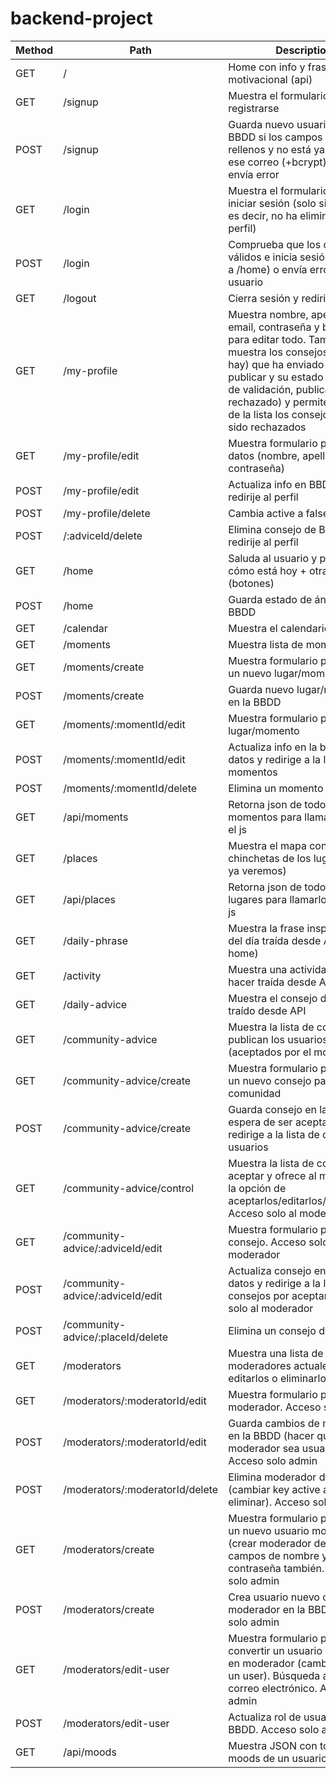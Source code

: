 # backend-project


| Method | Path | Description |
| ------------- | ------------- | ------------- |
| GET   | / | Home con info y frase motivacional (api) |
| GET   | /signup	| Muestra el formulario para registrarse |
| POST  | /signup	| Guarda nuevo usuario en la BBDD si los campos están rellenos y no está ya registrado ese correo (+bcrypt), si no envía error	|
| GET   | /login	| Muestra el formulario para iniciar sesión (solo si is active, es decir, no ha eliminado su perfil)	|
| POST  | /login	| Comprueba que los datos son válidos e inicia sesión (redirige a /home) o envía error al usuario	|
| GET   | /logout	| Cierra sesión y redirige a home	|
| GET   | /my-profile	| Muestra nombre, apellidos, email, contraseña y botones para editar todo. También muestra los consejos (si los hay) que ha enviado para publicar y su estado (pendiente de validación, publicado, rechazado) y permite eliminar de la lista los consejos que han sido rechazados	|
| GET   | /my-profile/edit	| Muestra formulario para editar datos (nombre, apellidos, email, contraseña)	|
| POST	| /my-profile/edit	| Actualiza info en BBDD y redirije al perfil	|
| POST	| /my-profile/delete	| Cambia active a false	|
| POST 	| /:adviceId/delete	| Elimina consejo de BBDD y redirije al perfil	|
| GET	| /home	| Saluda al usuario y pregunta cómo está hoy + otras opciones (botones)	|
| POST	| /home	| Guarda estado de ánimo en la BBDD	|
| GET	| /calendar	| Muestra el calendario |
| GET	| /moments	| Muestra lista de momentos	|
| GET	| /moments/create	| Muestra formulario para crear un nuevo lugar/momento	|
| POST	| /moments/create	| Guarda nuevo lugar/momento en la BBDD	|
| GET	| /moments/:momentId/edit	| Muestra formulario para editar lugar/momento	|
| POST	| /moments/:momentId/edit	| Actualiza info en la base de datos y redirige a la lista de momentos	|
| POST	| /moments/:momentId/delete	| Elimina un momento de la BBDD	|
| GET	| /api/moments	| Retorna json de todos los momentos para llamarlo desde el js	|
| GET	| /places	| Muestra el mapa con las chinchetas de los lugares (lista ya veremos) |
| GET	| /api/places	| Retorna json de todos los lugares para llamarlo desde el js	|
| GET	| /daily-phrase	| Muestra la frase inspiracional del día traída desde API (la de la home)	|
| GET	| /activity	| Muestra una actividad para hacer traída desde API	|
| GET	| /daily-advice |	Muestra el consejo del día traído desde API	|
| GET	| /community-advice	| Muestra la lista de consejos que publican los usuarios (aceptados por el moderador)	|
| GET	| /community-advice/create	| Muestra formulario para crear un nuevo consejo para la comunidad	|
| POST	| /community-advice/create	| Guarda consejo en la BBDD a la espera de ser aceptados y redirige a la lista de consejos de usuarios	|
| GET	| /community-advice/control	| Muestra la lista de consejos por aceptar y ofrece al moderador la opción de aceptarlos/editarlos/eliminarlos. Acceso solo al moderador |
| GET	| /community-advice/:adviceId/edit	| Muestra formulario para editar consejo. Acceso solo al moderador |
| POST	| /community-advice/:adviceId/edit	| Actualiza consejo en la base de datos y redirige a la lista de consejos por aceptar. Acceso solo al moderador |
| POST	| /community-advice/:placeId/delete	| Elimina un consejo de la BBDD	| Acceso solo al moderador |
| GET	| /moderators	| Muestra una lista de los moderadores actuales (puede editarlos o eliminarlos)	| Acceso admin y moderadores, pero solo ve las opciones de editar y eliminar el admin |
| GET	| /moderators/:moderatorId/edit	| Muestra formulario para editar moderador. Acceso solo admin	|
| POST	| /moderators/:moderatorId/edit	| Guarda cambios de moderador en la BBDD (hacer que el moderador sea usuario normal). Acceso solo admin	|
| POST	| /moderators/:moderatorId/delete	| Elimina moderador de BBDD (cambiar key active a false, no eliminar). Acceso solo admin	|
| GET	| /moderators/create	| Muestra formulario para crear un nuevo usuario moderador (crear moderador de cero). Con campos de nombre y contraseña también. Acceso solo admin	|
| POST	| /moderators/create	| Crea usuario nuevo con rol de moderador en la BBDD. Acceso solo admin	|
| GET	| /moderators/edit-user	| Muestra formulario para convertir un usuario existente en moderador (cambiar el rol a un user). Búsqueda a través del correo electrónico. Acceso solo admin	|
| POST	| /moderators/edit-user	| Actualiza rol de usuario en la BBDD. Acceso solo admin	|
| GET	| /api/moods	| Muestra JSON con todos los moods de un usuario |
